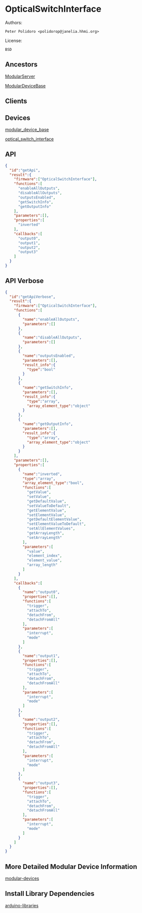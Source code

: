 # OpticalSwitchInterface

Authors:

    Peter Polidoro <polidorop@janelia.hhmi.org>

License:

    BSD

## Ancestors

[ModularServer](https://github.com/janelia-arduino/ModularServer)

[ModularDeviceBase](https://github.com/janelia-arduino/ModularDeviceBase)

## Clients

## Devices

[modular_device_base](https://github.com/janelia-modular-devices/modular_device_base.git)

[optical_switch_interface](https://github.com/janelia-modular-devices/optical_switch_interface.git)

## API

```json
{
  "id":"getApi",
  "result":{
    "firmware":["OpticalSwitchInterface"],
    "functions":[
      "enableAllOutputs",
      "disableAllOutputs",
      "outputsEnabled",
      "getSwitchInfo",
      "getOutputInfo"
    ],
    "parameters":[],
    "properties":[
      "inverted"
    ],
    "callbacks":[
      "output0",
      "output1",
      "output2",
      "output3"
    ]
  }
}
```

## API Verbose

```json
{
  "id":"getApiVerbose",
  "result":{
    "firmware":["OpticalSwitchInterface"],
    "functions":[
      {
        "name":"enableAllOutputs",
        "parameters":[]
      },
      {
        "name":"disableAllOutputs",
        "parameters":[]
      },
      {
        "name":"outputsEnabled",
        "parameters":[],
        "result_info":{
          "type":"bool"
        }
      },
      {
        "name":"getSwitchInfo",
        "parameters":[],
        "result_info":{
          "type":"array",
          "array_element_type":"object"
        }
      },
      {
        "name":"getOutputInfo",
        "parameters":[],
        "result_info":{
          "type":"array",
          "array_element_type":"object"
        }
      }
    ],
    "parameters":[],
    "properties":[
      {
        "name":"inverted",
        "type":"array",
        "array_element_type":"bool",
        "functions":[
          "getValue",
          "setValue",
          "getDefaultValue",
          "setValueToDefault",
          "getElementValue",
          "setElementValue",
          "getDefaultElementValue",
          "setElementValueToDefault",
          "setAllElementValues",
          "getArrayLength",
          "setArrayLength"
        ],
        "parameters":[
          "value",
          "element_index",
          "element_value",
          "array_length"
        ]
      }
    ],
    "callbacks":[
      {
        "name":"output0",
        "properties":[],
        "functions":[
          "trigger",
          "attachTo",
          "detachFrom",
          "detachFromAll"
        ],
        "parameters":[
          "interrupt",
          "mode"
        ]
      },
      {
        "name":"output1",
        "properties":[],
        "functions":[
          "trigger",
          "attachTo",
          "detachFrom",
          "detachFromAll"
        ],
        "parameters":[
          "interrupt",
          "mode"
        ]
      },
      {
        "name":"output2",
        "properties":[],
        "functions":[
          "trigger",
          "attachTo",
          "detachFrom",
          "detachFromAll"
        ],
        "parameters":[
          "interrupt",
          "mode"
        ]
      },
      {
        "name":"output3",
        "properties":[],
        "functions":[
          "trigger",
          "attachTo",
          "detachFrom",
          "detachFromAll"
        ],
        "parameters":[
          "interrupt",
          "mode"
        ]
      }
    ]
  }
}
```

## More Detailed Modular Device Information

[modular-devices](https://github.com/janelia-modular-devices/modular-devices)

## Install Library Dependencies

[arduino-libraries](https://github.com/janelia-arduino/arduino-libraries)
